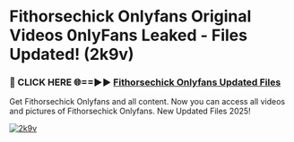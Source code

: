 # Fithorsechick Onlyfans Original Videos 0nlyFans Leaked - Files Updated! (2k9v)

<h3>🔴 CLICK HERE 🌐==►► <a href="https://tinyurl.com/ehrbuxhb" rel="nofollow">Fithorsechick Onlyfans Updated Files</a></h3>

Get Fithorsechick Onlyfans and all content. Now you can access all videos and pictures of Fithorsechick Onlyfans. New Updated Files 2025!

[![2k9v](https://i.imgur.com/lVYEuWS.gif)](https://tinyurl.com/ehrbuxhb)
